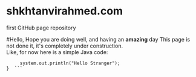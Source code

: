 # shkhtanvirahmed.com
first GitHub page repository

#Hello,
Hope you are doing well, and having an **amazing** day
This page is not done it, it's completely under construction.  
Like, for now here is a simple Java code:  
 ```public static void main(String args[]){  
      system.out.println("Hello Stranger");  
 }  ```
